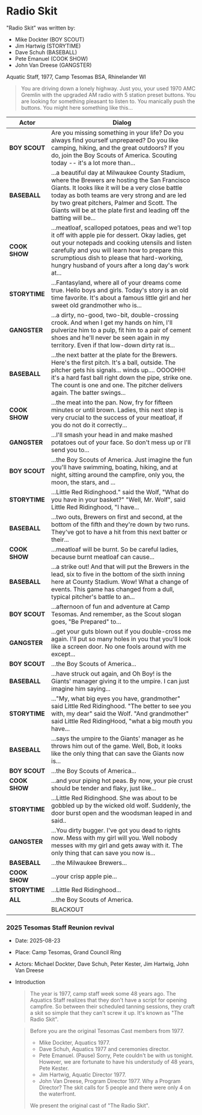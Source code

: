 # Radio Skit

"Radio Skit" was written by:

- Mike Dockter (BOY SCOUT)
- Jim Hartwig (STORYTIME)
- Dave Schuh (BASEBALL)
- Pete Emanuel (COOK SHOW)
- John Van Dreese (GANGSTER)

Aquatic Staff, 1977, Camp Tesomas BSA, Rhinelander WI

> You are driving down a lonely highway.
> Just you, your used 1970 AMC Gremlin with the upgraded AM radio with 5 station preset buttons.
> You are looking for something pleasant to listen to.
> You manically push the buttons.
> You might here something like this...

| Actor          | Dialog |
| -------------- | ------ |
| **BOY SCOUT**  | Are you missing something in your life? Do you always find yourself unprepared? Do you like camping, hiking, and the great outdoors? If you do, join the Boy Scouts of America.  Scouting today -- it's a lot more than... |
| **BASEBALL**   | ...a beautiful day at Milwaukee County Stadium, where the Brewers are hosting the San Francisco Giants. It looks like it will be a very close battle today as both teams are very strong and are led by two great pitchers, Palmer and Scott. The Giants will be at the plate first and leading off the batting will be... |
| **COOK SHOW**  | ...meatloaf, scalloped potatoes, peas and we'l top it off with apple pie for dessert.  Okay ladies, get out your notepads and cooking utensils and listen carefully and you will learn how to prepare this scrumptious dish to please that hard-working, hungry husband of yours after a long day's work at... |
| **STORYTIME**  | ...Fantasyland, where all of your dreams come true. Hello boys and girls.  Today's story is an old time favorite.  It's about a famous little girl and her sweet old grandmother who is... |
| **GANGSTER**   | ...a dirty, no-good, two-bit, double-crossing crook.  And when I get my hands on him,  I'll pulverize him to a pulp, fit him to a pair of cement shoes and he'll never be seen again in my territory.   Even if that low-down dirty rat is... |
| **BASEBALL**   | ...the next batter at the plate for the Brewers.  Here's the first pitch. It's a ball, outside. The pitcher gets his signals... winds up.... OOOOHH! it's a hard fast ball right down the pipe, strike one. The count is one and one. The pitcher delivers again. The batter swings... |
| **COOK SHOW**  | ...the meat into the pan.  Now, fry for fifteen minutes or until brown. Ladies, this next step is very crucial to the success of your meatloaf, if you do not do it correctly... |
| **GANGSTER**   | ...I'll smash your head in and make mashed potatoes out of your face. So don't mess up or I'll send you to...|
| **BOY SCOUT**  | ...the Boy Scouts of America.   Just imagine the fun you'll have swimming, boating, hiking, and at night, sitting around the campfire, only you, the moon, the stars, and ...|
| **STORYTIME**  | ...Little Red Ridinghood." said the Wolf, "What do you have in your basket?"  "Well, Mr. Wolf", said Little Red Ridinghood, "I have... |
| **BASEBALL**   | ...two outs, Brewers on first and second, at the bottom of the fifth and they're down by two runs.   They've got to have a hit from this next batter or their... |
| **COOK SHOW**  | ...meatloaf will be burnt.  So be careful ladies, because burnt meatloaf can cause... |
| **BASEBALL**   | ...a strike out!   And that will put the Brewers in the lead, six to five in the bottom of the sixth inning here at County Stadium.  Wow! What a change of events.  This game has changed from a dull, typical pitcher's battle to an... |
| **BOY SCOUT**  | ...afternoon of fun and adventure at Camp Tesomas. And remember, as the Scout slogan goes, "Be Prepared" to... |
| **GANGSTER**   | ...get your guts blown out if you double-cross me again.  I'll put so many holes in you that you'll look like a screen door. No one fools around with me except... |
| **BOY SCOUT**  | ...the Boy Scouts of America... |
| **BASEBALL**   | ...have struck out again, and Oh Boy! is the Giants' manager giving it to the umpire.   I can just imagine him saying... |
| **STORYTIME**  | ..."My, what big eyes you have, grandmother" said Little Red Ridinghood.  "The better to see you with, my dear" said the Wolf.  "And grandmother" said Little Red RidingHood, "what a big mouth you have... |
| **BASEBALL**   |  ...says the umpire to the Giants' manager as he throws him out of the game. Well, Bob, it looks like the only thing that can save the Giants now is... |
| **BOY SCOUT**  | ...the Boy Scouts of America... |
| **COOK SHOW**  | ...and your piping hot peas.  By now, your pie crust should be tender and flaky, just like... |
| **STORYTIME**  | ...Little Red Ridinghood. She was about to be gobbled up by the wicked old wolf.  Suddenly, the door burst open and the woodsman leaped in and said.. |
| **GANGSTER**   | ...You dirty bugger. I've got you dead to rights now.  Mess with my girl will you.  Well nobody messes with my girl and gets away with it.  The only thing that can save you now is... |
| **BASEBALL**   | ...the Milwaukee Brewers... |
| **COOK SHOW**  | ...your crisp apple pie... |
| **STORYTIME**  | ...Little Red Ridinghood... |
| **ALL**        | ...the Boy Scouts of America.|
|                | BLACKOUT |

### 2025 Tesomas Staff Reunion revival

- Date: 2025-08-23
- Place: Camp Tesomas, Grand Council Ring
- Actors: Michael Dockter, Dave Schuh, Peter Kester, Jim Hartwig, John Van Dreese
- Introduction

    > The year is 1977, camp staff week some 48 years ago.
    > The Aquatics Staff realizes that they don't have a script for opening campfire.
    > So between their scheduled tanning sessions, they craft a skit so simple that they can't screw it up.
    > It's known as "The Radio Skit".

    > Before you are the original Tesomas Cast members from 1977.
    >
    > - Mike Dockter, Aquatics 1977.
    > - Dave Schuh, Aquatics 1977 and ceremonies director.
    > - Pete Emanuel.  (Pause) Sorry, Pete couldn't be with us tonight. However, we are fortunate to have his understudy of 48 years, Pete Kester.
    > - Jim Hartwig, Aquatic Director 1977.
    > - John Van Dreese,  Program Director 1977.   Why a Program Director?  The skit calls for 5 people and there were only 4 on the waterfront.
    >
    > We present the original cast of "The Radio Skit".
